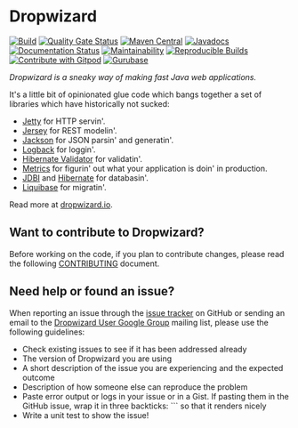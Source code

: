 Dropwizard
==========
[![Build](https://github.com/dropwizard/dropwizard/workflows/Java%20CI/badge.svg)](https://github.com/dropwizard/dropwizard/actions?query=workflow%3A%22Java+CI%22)
[![Quality Gate Status](https://sonarcloud.io/api/project_badges/measure?project=dropwizard_dropwizard&metric=alert_status)](https://sonarcloud.io/dashboard?id=dropwizard_dropwizard)
[![Maven Central](https://maven-badges.herokuapp.com/maven-central/io.dropwizard/dropwizard-core/badge.svg)](https://maven-badges.herokuapp.com/maven-central/io.dropwizard/dropwizard-core/)
[![Javadocs](https://javadoc.io/badge/io.dropwizard/dropwizard-project.svg?color=brightgreen)](https://javadoc.io/doc/io.dropwizard/dropwizard-project)
[![Documentation Status](https://readthedocs.org/projects/dropwizard/badge/?version=stable)](https://www.dropwizard.io/en/stable/?badge=stable)
[![Maintainability](https://api.codeclimate.com/v1/badges/11a16ea08c8b5499e2b9/maintainability)](https://codeclimate.com/github/dropwizard/dropwizard/maintainability)
[![Reproducible Builds](https://img.shields.io/badge/Reproducible_Builds-ok-green?labelColor=blue)](https://github.com/jvm-repo-rebuild/reproducible-central#io.dropwizard:dropwizard-core)
[![Contribute with Gitpod](https://img.shields.io/badge/Contribute%20with-Gitpod-908a85?logo=gitpod)](https://gitpod.io/#https://github.com/dropwizard/dropwizard)
[![Gurubase](https://img.shields.io/badge/Gurubase-Ask%20Dropwizard%20Guru-006BFF)](https://gurubase.io/g/dropwizard)

*Dropwizard is a sneaky way of making fast Java web applications.*

It's a little bit of opinionated glue code which bangs together a set of libraries which have
historically not sucked:

* [Jetty](http://www.eclipse.org/jetty/) for HTTP servin'.
* [Jersey](https://jersey.github.io/) for REST modelin'.
* [Jackson](https://github.com/FasterXML/jackson) for JSON parsin' and generatin'.
* [Logback](http://logback.qos.ch/) for loggin'.
* [Hibernate Validator](http://hibernate.org/validator/) for validatin'.
* [Metrics](http://metrics.dropwizard.io) for figurin' out what your application is doin' in production.
* [JDBI](http://www.jdbi.org) and [Hibernate](http://www.hibernate.org/orm/) for databasin'.
* [Liquibase](http://www.liquibase.org/) for migratin'.

Read more at [dropwizard.io](http://www.dropwizard.io).

Want to contribute to Dropwizard?
---
Before working on the code, if you plan to contribute changes, please read the following [CONTRIBUTING](CONTRIBUTING.md) document.

Need help or found an issue?
---
When reporting an issue through the [issue tracker](https://github.com/dropwizard/dropwizard/issues?state=open)
on GitHub or sending an email to the
[Dropwizard User Google Group](https://groups.google.com/forum/#!forum/dropwizard-user)
mailing list, please use the following guidelines:

* Check existing issues to see if it has been addressed already
* The version of Dropwizard you are using
* A short description of the issue you are experiencing and the expected outcome
* Description of how someone else can reproduce the problem
* Paste error output or logs in your issue or in a Gist. If pasting them in the GitHub
issue, wrap it in three backticks: ```  so that it renders nicely
* Write a unit test to show the issue!
